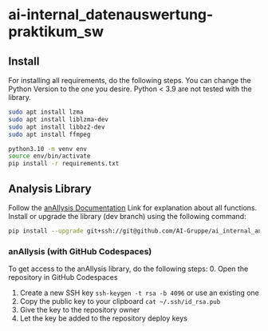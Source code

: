 # ai-internal_datenauswertung-praktikum_sw

## Install
For installing all requirements, do the following steps. You can change the Python Version to the one you desire. Python < 3.9 are not tested with the library.
```bash
sudo apt install lzma
sudo apt install liblzma-dev
sudo apt install libbz2-dev
sudo apt install ffmpeg

python3.10 -m venv env
source env/bin/activate
pip install -r requirements.txt
```

## Analysis Library
Follow the [anAIlysis Documentation](https://ai-gruppe.github.io/ai_internal_anAIlysis-rg_sw/) Link for explanation about all functions.
<br>
Install or upgrade the library (dev branch) using the following command:
```bash
pip install --upgrade git+ssh://git@github.com/AI-Gruppe/ai_internal_anAIlysis-rg_sw.git@rg/dev#egg=anAIlysis
```

### anAIlysis (with GitHub Codespaces)
To get access to the anAIlysis library, do the following steps:
0. Open the repository in GitHub Codespaces
1. Create a new SSH key `ssh-keygen -t rsa -b 4096` or use an existing one
2. Copy the public key to your clipboard `cat ~/.ssh/id_rsa.pub`
3. Give the key to the repository owner
4. Let the key be added to the repository deploy keys

